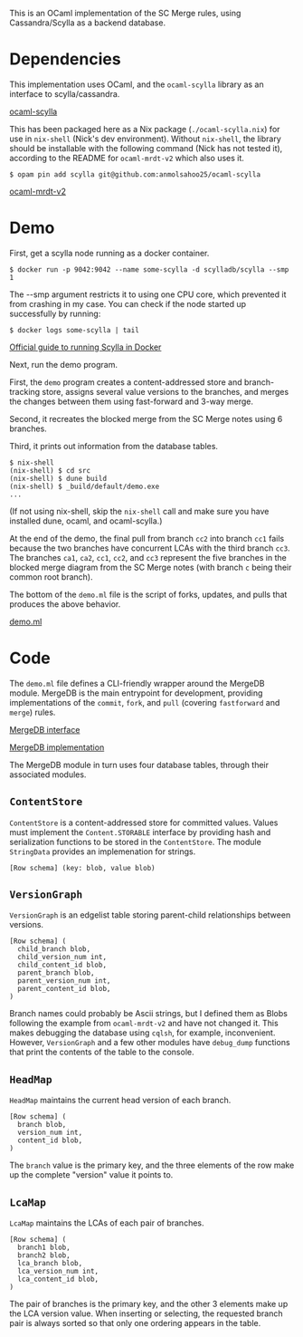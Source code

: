 This is an OCaml implementation of the SC Merge rules, using Cassandra/Scylla as a backend database.

# Dependencies

This implementation uses OCaml, and the `ocaml-scylla` library as an interface to scylla/cassandra.

[ocaml-scylla](https://github.com/anmolsahoo25/ocaml-scylla)

This has been packaged here as a Nix package (`./ocaml-scylla.nix`) for use in `nix-shell` (Nick's dev environment).
Without `nix-shell`, the library should be installable with the following command (Nick has not tested it), according to the README for `ocaml-mrdt-v2` which also uses it.

```
$ opam pin add scylla git@github.com:anmolsahoo25/ocaml-scylla
```

[ocaml-mrdt-v2](https://github.com/anmolsahoo25/ocaml-mrdt-v2)

# Demo

First, get a scylla node running as a docker container.

```
$ docker run -p 9042:9042 --name some-scylla -d scylladb/scylla --smp 1
```

The --smp argument restricts it to using one CPU core, which prevented it from crashing in my case.
You can check if the node started up successfully by running:

```
$ docker logs some-scylla | tail
```

[Official guide to running Scylla in Docker](https://docs.scylladb.com/operating-scylla/procedures/tips/best_practices_scylla_on_docker/)

Next, run the demo program.

First, the `demo` program creates a content-addressed store and branch-tracking store, assigns several value versions to the branches, and merges the changes between them using fast-forward and 3-way merge.

Second, it recreates the blocked merge from the SC Merge notes using 6 branches.

Third, it prints out information from the database tables.

```
$ nix-shell
(nix-shell) $ cd src
(nix-shell) $ dune build
(nix-shell) $ _build/default/demo.exe
...
```

(If not using nix-shell, skip the `nix-shell` call and make sure you have installed dune, ocaml, and ocaml-scylla.)

At the end of the demo, the final pull from branch `cc2` into branch `cc1` fails because the two branches have concurrent LCAs with the third branch `cc3`.
The branches `ca1`, `ca2`, `cc1`, `cc2`, and `cc3` represent the five branches in the blocked merge diagram from the SC Merge notes (with branch `c` being their common root branch).

The bottom of the `demo.ml` file is the script of forks, updates, and pulls that produces the above behavior.

[demo.ml](./src/demo.ml)

# Code

The `demo.ml` file defines a CLI-friendly wrapper around the MergeDB module.
MergeDB is the main entrypoint for development, providing implementations of the `commit`, `fork`, and `pull` (covering `fastforward` and `merge`) rules.

[MergeDB interface](./src/mergeDB.mli)

[MergeDB implementation](./src/mergeDB.ml)

The MergeDB module in turn uses four database tables, through their associated modules.

## `ContentStore`

`ContentStore` is a content-addressed store for committed values.
Values must implement the `Content.STORABLE` interface by providing hash and serialization functions to be stored in the `ContentStore`.
The module `StringData` provides an implemenation for strings.

```
[Row schema] (key: blob, value blob)
```

## `VersionGraph`

`VersionGraph` is an edgelist table storing parent-child relationships between versions.

```
[Row schema] (
  child_branch blob,
  child_version_num int,
  child_content_id blob,
  parent_branch blob,
  parent_version_num int,
  parent_content_id blob,
)
```

Branch names could probably be Ascii strings, but I defined them as Blobs following the example from `ocaml-mrdt-v2` and have not changed it.
This makes debugging the database using `cqlsh`, for example, inconvenient.
However, `VersionGraph` and a few other modules have `debug_dump` functions that print the contents of the table to the console.

## `HeadMap`

`HeadMap` maintains the current head version of each branch.

```
[Row schema] (
  branch blob,
  version_num int,
  content_id blob,
)
```

The `branch` value is the primary key, and the three elements of the row make up the complete "version" value it points to.

## `LcaMap`

`LcaMap` maintains the LCAs of each pair of branches.

```
[Row schema] (
  branch1 blob,
  branch2 blob,
  lca_branch blob,
  lca_version_num int,
  lca_content_id blob,
)
```

The pair of branches is the primary key, and the other 3 elements make up the LCA version value.
When inserting or selecting, the requested branch pair is always sorted so that only one ordering appears in the table.
